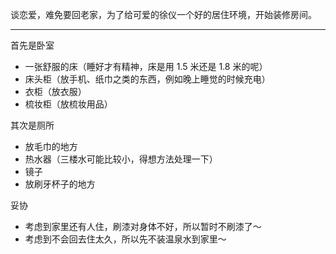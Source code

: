 谈恋爱，难免要回老家，为了给可爱的徐仪一个好的居住环境，开始装修房间。

---

首先是卧室

- 一张舒服的床（睡好才有精神，床是用 1.5 米还是 1.8 米的呢）
- 床头柜（放手机、纸巾之类的东西，例如晚上睡觉的时候充电）
- 衣柜（放衣服）
- 梳妆柜（放梳妆用品）

其次是厕所

- 放毛巾的地方
- 热水器（三楼水可能比较小，得想方法处理一下）
- 镜子
- 放刷牙杯子的地方

妥协

- 考虑到家里还有人住，刷漆对身体不好，所以暂时不刷漆了～
- 考虑到不会回去住太久，所以先不装温泉水到家里～
